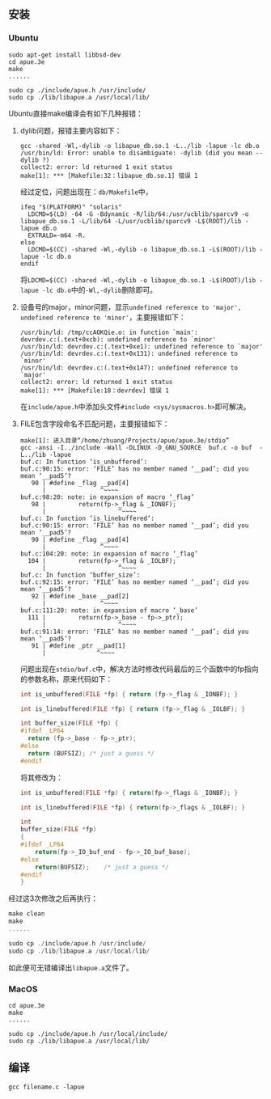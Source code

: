 ## 安装
### Ubuntu

```shell
sudo apt-get install libbsd-dev
cd apue.3e
make
......

sudo cp ./include/apue.h /usr/include/
sudo cp ./lib/libapue.a /usr/local/lib/
```

Ubuntu直接make编译会有如下几种报错：

1. dylib问题，报错主要内容如下：

   ```plaintext
   gcc -shared -Wl,-dylib -o libapue_db.so.1 -L../lib -lapue -lc db.o
   /usr/bin/ld: Error: unable to disambiguate: -dylib (did you mean --dylib ?)
   collect2: error: ld returned 1 exit status
   make[1]: *** [Makefile:32：libapue_db.so.1] 错误 1
   ```

   经过定位，问题出现在：`db/Makefile`中，
   
   ```plaintext
   ifeq "$(PLATFORM)" "solaris"
     LDCMD=$(LD) -64 -G -Bdynamic -R/lib/64:/usr/ucblib/sparcv9 -o libapue_db.so.1 -L/lib/64 -L/usr/ucblib/sparcv9 -L$(ROOT)/lib -lapue db.o
     EXTRALD=-m64 -R.
   else
     LDCMD=$(CC) -shared -Wl,-dylib -o libapue_db.so.1 -L$(ROOT)/lib -lapue -lc db.o
   endif
   ```

   将`LDCMD=$(CC) -shared -Wl,-dylib -o libapue_db.so.1 -L$(ROOT)/lib -lapue -lc db.o`中的`-Wl,-dylib`删除即可。

2. 设备号的major，minor问题，显示`undefined reference to 'major', undefined reference to 'minor'`，主要报错如下：

   ```plaintext
   /usr/bin/ld: /tmp/ccAOKQie.o: in function `main':
   devrdev.c:(.text+0xcb): undefined reference to `minor'
   /usr/bin/ld: devrdev.c:(.text+0xe1): undefined reference to `major'
   /usr/bin/ld: devrdev.c:(.text+0x131): undefined reference to `minor'
   /usr/bin/ld: devrdev.c:(.text+0x147): undefined reference to `major'
   collect2: error: ld returned 1 exit status
   make[1]: *** [Makefile:18：devrdev] 错误 1
   ```

   在`include/apue.h`中添加头文件`#include <sys/sysmacros.h>`即可解决。

3. FILE包含字段命名不匹配问题，主要报错如下：

   ```plaintext
   make[1]: 进入目录“/home/zhuang/Projects/apue/apue.3e/stdio”
   gcc -ansi -I../include -Wall -DLINUX -D_GNU_SOURCE  buf.c -o buf  -L../lib -lapue 
   buf.c: In function ‘is_unbuffered’:
   buf.c:90:15: error: ‘FILE’ has no member named ‘__pad’; did you mean ‘__pad5’?
      90 | #define _flag __pad[4]
         |               ^~~~~
   buf.c:98:20: note: in expansion of macro ‘_flag’
      98 |         return(fp->_flag & _IONBF);
         |                    ^~~~~
   buf.c: In function ‘is_linebuffered’:
   buf.c:90:15: error: ‘FILE’ has no member named ‘__pad’; did you mean ‘__pad5’?
      90 | #define _flag __pad[4]
         |               ^~~~~
   buf.c:104:20: note: in expansion of macro ‘_flag’
     104 |         return(fp->_flag & _IOLBF);
         |                    ^~~~~
   buf.c: In function ‘buffer_size’:
   buf.c:92:15: error: ‘FILE’ has no member named ‘__pad’; did you mean ‘__pad5’?
      92 | #define _base __pad[2]
         |               ^~~~~
   buf.c:111:20: note: in expansion of macro ‘_base’
     111 |         return(fp->_base - fp->_ptr);
         |                    ^~~~~
   buf.c:91:14: error: ‘FILE’ has no member named ‘__pad’; did you mean ‘__pad5’?
      91 | #define _ptr __pad[1]
         |              ^~~~~
   ```

   问题出现在`stdio/buf.c`中，解决方法时修改代码最后的三个函数中的fp指向的参数名称，原来代码如下：

   ```c
   int is_unbuffered(FILE *fp) { return (fp->_flag & _IONBF); }
   
   int is_linebuffered(FILE *fp) { return (fp->_flag & _IOLBF); }
   
   int buffer_size(FILE *fp) {
   #ifdef _LP64
     return (fp->_base - fp->_ptr);
   #else
     return (BUFSIZ); /* just a guess */
   #endif
   ```

   将其修改为：

   ```c
   int is_unbuffered(FILE *fp) { return(fp->_flags & _IONBF); }
   
   int is_linebuffered(FILE *fp) { return(fp->_flags & _IOLBF); }
   
   int
   buffer_size(FILE *fp)
   {
   #ifdef _LP64
       return(fp->_IO_buf_end - fp->_IO_buf_base);
   #else
       return(BUFSIZ);    /* just a guess */
   #endif
   }
   ```

经过这3次修改之后再执行：

```c
make clean
make
......

sudo cp ./include/apue.h /usr/include/
sudo cp ./lib/libapue.a /usr/local/lib/
```

如此便可无错编译出`libapue.a`文件了。

### MacOS

```shell
cd apue.3e
make
......

sudo cp ./include/apue.h /usr/local/include/
sudo cp ./lib/libapue.a /usr/local/lib/
```

## 编译

```shell
gcc filename.c -lapue
```
